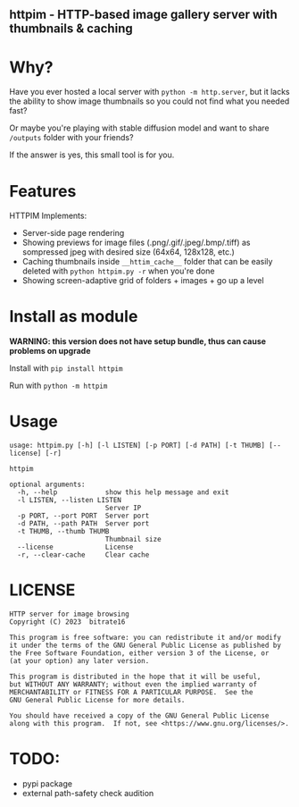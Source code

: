 httpim - HTTP-based image gallery server with thumbnails & caching
------------------------------------------------------------------

# Why?

Have you ever hosted a local server with `python -m http.server`, but it lacks the ability to show image thumbnails so you could not find what you needed fast?

Or maybe you're playing with stable diffusion model and want to share `/outputs` folder with your friends?

If the answer is yes, this small tool is for you.

# Features

HTTPIM Implements:
* Server-side page rendering
* Showing previews for image files (.png/.gif/.jpeg/.bmp/.tiff) as sompressed jpeg with desired size (64x64, 128x128, etc.)
* Caching thumbnails inside `__httim_cache__` folder that can be easily deleted with `python httpim.py -r` when you're done
* Showing screen-adaptive grid of folders + images + go up a level

# Install as module

**WARNING: this version does not have setup bundle, thus can cause problems on upgrade**

Install with `pip install httpim`

Run with `python -m httpim`

# Usage

```
usage: httpim.py [-h] [-l LISTEN] [-p PORT] [-d PATH] [-t THUMB] [--license] [-r]

httpim

optional arguments:
  -h, --help            show this help message and exit
  -l LISTEN, --listen LISTEN
                        Server IP
  -p PORT, --port PORT  Server port
  -d PATH, --path PATH  Server port
  -t THUMB, --thumb THUMB
                        Thumbnail size
  --license             License
  -r, --clear-cache     Clear cache
```

# LICENSE
```
HTTP server for image browsing
Copyright (C) 2023  bitrate16

This program is free software: you can redistribute it and/or modify
it under the terms of the GNU General Public License as published by
the Free Software Foundation, either version 3 of the License, or
(at your option) any later version.

This program is distributed in the hope that it will be useful,
but WITHOUT ANY WARRANTY; without even the implied warranty of
MERCHANTABILITY or FITNESS FOR A PARTICULAR PURPOSE.  See the
GNU General Public License for more details.

You should have received a copy of the GNU General Public License
along with this program.  If not, see <https://www.gnu.org/licenses/>.
```

# TODO:
* pypi package
* external path-safety check audition
